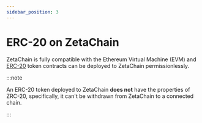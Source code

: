 ```yaml
---
sidebar_position: 3
---
```


# ERC-20 on ZetaChain

ZetaChain is fully compatible with the Ethereum Virtual Machine (EVM) and
[ERC-20](https://ethereum.org/en/developers/docs/standards/tokens/erc-20) token
contracts can be deployed to ZetaChain permissionlessly.

:::note

An ERC-20 token deployed to ZetaChain **does not** have the properties of
ZRC-20, specifically, it can't be withdrawn from ZetaChain to a connected chain.

:::
